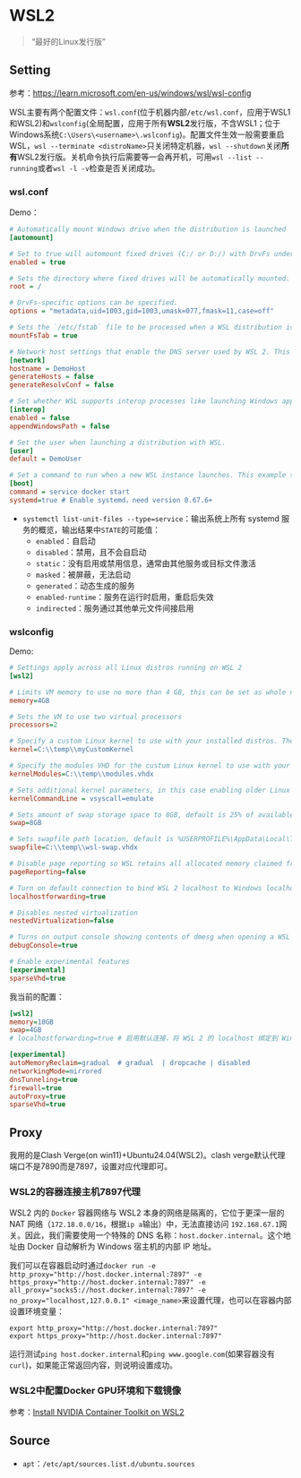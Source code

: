 # WSL2

> “最好的Linux发行版”

## Setting

参考：https://learn.microsoft.com/en-us/windows/wsl/wsl-config

WSL主要有两个配置文件：`wsl.conf`(位于机器内部`/etc/wsl.conf`，应用于WSL1和WSL2)和`wslconfig`(全局配置，应用于所有**WSL2**发行版，不含WSL1；位于Windows系统`C:\Users\<username>\.wslconfig`)。配置文件生效一般需要重启WSL，`wsl --terminate <distroName>`只关闭特定机器，`wsl --shutdown`关闭**所有**WSL2发行版。关机命令执行后需要等一会再开机，可用`wsl --list --running`或者`wsl -l -v`检查是否关闭成功。

### wsl.conf

Demo：

```ini
# Automatically mount Windows drive when the distribution is launched
[automount]

# Set to true will automount fixed drives (C:/ or D:/) with DrvFs under the root directory set above. Set to false means drives won't be mounted automatically, but need to be mounted manually or with fstab.
enabled = true

# Sets the directory where fixed drives will be automatically mounted. This example changes the mount location, so your C-drive would be /c, rather than the default /mnt/c. 
root = /

# DrvFs-specific options can be specified.  
options = "metadata,uid=1003,gid=1003,umask=077,fmask=11,case=off"

# Sets the `/etc/fstab` file to be processed when a WSL distribution is launched.
mountFsTab = true

# Network host settings that enable the DNS server used by WSL 2. This example changes the hostname, sets generateHosts to false, preventing WSL from the default behavior of auto-generating /etc/hosts, and sets generateResolvConf to false, preventing WSL from auto-generating /etc/resolv.conf, so that you can create your own (ie. nameserver 1.1.1.1).
[network]
hostname = DemoHost
generateHosts = false
generateResolvConf = false

# Set whether WSL supports interop processes like launching Windows apps and adding path variables. Setting these to false will block the launch of Windows processes and block adding $PATH environment variables.
[interop]
enabled = false
appendWindowsPath = false

# Set the user when launching a distribution with WSL.
[user]
default = DemoUser

# Set a command to run when a new WSL instance launches. This example starts the Docker container service.
[boot]
command = service docker start
systemd=true # Enable systemd，need version 0.67.6+
```

- `systemctl list-unit-files --type=service`：输出系统上所有 systemd 服务的概览，输出结果中`STATE`的可能值：
  - `enabled`：自启动
  - `disabled`：禁用，且不会自启动
  - `static`：没有启用或禁用信息，通常由其他服务或目标文件激活
  - `masked`：被屏蔽，无法启动
  - `generated`：动态生成的服务
  - `enabled-runtime`：服务在运行时启用，重启后失效
  - `indirected`：服务通过其他单元文件间接启用

### wslconfig

Demo: 

```ini
# Settings apply across all Linux distros running on WSL 2
[wsl2]

# Limits VM memory to use no more than 4 GB, this can be set as whole numbers using GB or MB
memory=4GB 

# Sets the VM to use two virtual processors
processors=2

# Specify a custom Linux kernel to use with your installed distros. The default kernel used can be found at https://github.com/microsoft/WSL2-Linux-Kernel
kernel=C:\\temp\\myCustomKernel

# Specify the modules VHD for the custum Linux kernel to use with your installed distros.
kernelModules=C:\\temp\\modules.vhdx

# Sets additional kernel parameters, in this case enabling older Linux base images such as Centos 6
kernelCommandLine = vsyscall=emulate

# Sets amount of swap storage space to 8GB, default is 25% of available RAM
swap=8GB

# Sets swapfile path location, default is %USERPROFILE%\AppData\Local\Temp\swap.vhdx
swapfile=C:\\temp\\wsl-swap.vhdx

# Disable page reporting so WSL retains all allocated memory claimed from Windows and releases none back when free
pageReporting=false

# Turn on default connection to bind WSL 2 localhost to Windows localhost. Setting is ignored when networkingMode=mirrored
localhostforwarding=true

# Disables nested virtualization
nestedVirtualization=false

# Turns on output console showing contents of dmesg when opening a WSL 2 distro for debugging
debugConsole=true

# Enable experimental features
[experimental]
sparseVhd=true
```

我当前的配置：

```ini
[wsl2]
memory=10GB
swap=4GB
# localhostforwarding=true # 启用默认连接，将 WSL 2 的 localhost 绑定到 Windows 的 localhost（当 networkingMode=mirrored 时此设置被忽略）(?)

[experimental]
autoMemoryReclaim=gradual  # gradual  | dropcache | disabled
networkingMode=mirrored
dnsTunneling=true
firewall=true
autoProxy=true
sparseVhd=true
```

## Proxy

我用的是Clash Verge(on win11)+Ubuntu24.04(WSL2)。clash verge默认代理端口不是7890而是7897，设置对应代理即可。

### WSL2的容器连接主机7897代理

WSL2 内的 `Docker` 容器网络与 WSL2 本身的网络是隔离的，它位于更深一层的 NAT 网络（`172.18.0.0/16`，根据`ip a`输出）中，无法直接访问 `192.168.67.1`网关。因此，我们需要使用一个特殊的 DNS 名称：`host.docker.internal`。这个地址由 Docker 自动解析为 Windows 宿主机的内部 IP 地址。

我们可以在容器启动时通过`docker run -e http_proxy="http://host.docker.internal:7897" -e https_proxy="http://host.docker.internal:7897" -e all_proxy="socks5://host.docker.internal:7897" -e no_proxy="localhost,127.0.0.1" <image_name>`来设置代理，也可以在容器内部设置环境变量：

```shell
export http_proxy="http://host.docker.internal:7897"
export https_proxy="http://host.docker.internal:7897"
```

运行测试`ping host.docker.internal`和`ping www.google.com`(如果容器没有`curl`)，如果能正常返回内容，则说明设置成功。

### WSL2中配置Docker GPU环境和下载镜像

参考：[Install NVIDIA Container Toolkit on WSL2](https://gist.github.com/atinfinity/f9568aa9564371f573138712070f5bad)

## Source

- `apt`：`/etc/apt/sources.list.d/ubuntu.sources`



